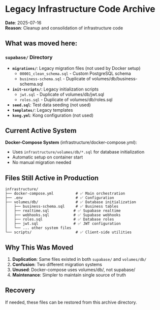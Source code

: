 # Legacy Infrastructure Code Archive

**Date**: 2025-07-16  
**Reason**: Cleanup and consolidation of infrastructure code

## What was moved here:

### `supabase/` Directory
- **`migrations/`**: Legacy migration files (not used by Docker setup)
  - `00001_clean_schema.sql` - Custom PostgreSQL schema
  - `business-schema.sql` - Duplicate of volumes/db/business-schema.sql
- **`init-scripts/`**: Legacy initialization scripts
  - `jwt.sql` - Duplicate of volumes/db/jwt.sql
  - `roles.sql` - Duplicate of volumes/db/roles.sql
- **`seed.sql`**: Test data seeding (not used)
- **`templates/`**: Legacy templates
- **`kong.yml`**: Kong configuration (not used)

## Current Active System

**Docker-Compose System** (infrastructure/docker-compose.yml):
- Uses `infrastructure/volumes/db/*.sql` for database initialization
- Automatic setup on container start
- No manual migration needed

## Files Still Active in Production

```
infrastructure/
├── docker-compose.yml          # ✅ Main orchestration
├── .env                        # ✅ Configuration
├── volumes/db/                 # ✅ Database initialization
│   ├── business-schema.sql     # ✅ Business tables
│   ├── realtime.sql           # ✅ Supabase realtime
│   ├── webhooks.sql           # ✅ Supabase webhooks
│   ├── roles.sql              # ✅ Database roles
│   ├── jwt.sql                # ✅ JWT configuration
│   └── ... other system files
└── scripts/                    # ✅ Client-side utilities
```

## Why This Was Moved

1. **Duplication**: Same files existed in both `supabase/` and `volumes/db/`
2. **Confusion**: Two different migration systems
3. **Unused**: Docker-compose uses volumes/db/, not supabase/
4. **Maintenance**: Simpler to maintain single source of truth

## Recovery

If needed, these files can be restored from this archive directory.